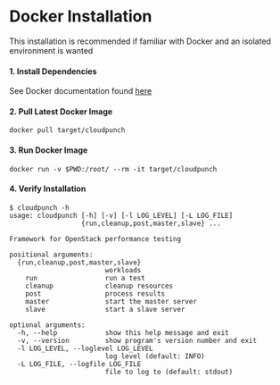 # Docker Installation

This installation is recommended if familiar with Docker and an isolated environment is wanted

#### 1. Install Dependencies

See Docker documentation found [here](https://docs.docker.com/)

#### 2. Pull Latest Docker Image

```
docker pull target/cloudpunch
```

#### 3. Run Docker Image

```
docker run -v $PWD:/root/ --rm -it target/cloudpunch
```

#### 4. Verify Installation

```
$ cloudpunch -h
usage: cloudpunch [-h] [-v] [-l LOG_LEVEL] [-L LOG_FILE]
                  {run,cleanup,post,master,slave} ...

Framework for OpenStack performance testing

positional arguments:
  {run,cleanup,post,master,slave}
                        workloads
    run                 run a test
    cleanup             cleanup resources
    post                process results
    master              start the master server
    slave               start a slave server

optional arguments:
  -h, --help            show this help message and exit
  -v, --version         show program's version number and exit
  -l LOG_LEVEL, --loglevel LOG_LEVEL
                        log level (default: INFO)
  -L LOG_FILE, --logfile LOG_FILE
                        file to log to (default: stdout)
```

